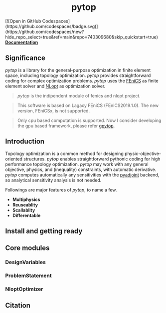 <h1 align="center"><b>pytop</b></h1>
[![Open in GitHub Codespaces](https://github.com/codespaces/badge.svg)](https://github.com/codespaces/new?hide_repo_select=true&ref=main&repo=740309680&skip_quickstart=true)
<br />
<a href="https://naruki-ichihara.github.io/pytop_docs/"><strong>Documentation</strong></a>
<br />

## Significance

*pytop* is a library for the general-purpose optimization in finite element space, including topology optimization. *pytop* provides straightforward coding for complex optimization problems.
*pytop* uses the [FEniCS](https://fenicsproject.org/) as finite element solver and [NLopt](https://github.com/stevengj/nlopt) as optimization solver.

> *pytop* is the indipendent module of fenics and nlopt project.

> This software is based on Lagacy FEniCS (FEniCS2019.1.0). The new version, FEniCSx, is not supported.

> Only cpu based computation is supported. Now I consider developing the gpu based framework, please refer [gpytop](https://github.com/Naruki-Ichihara/gpytop).

## Introduction

Topology optimization is a common method for designing physic-objective-oriented structures. *pytop* enables straightforward pythonic coding for high performance
topology optimization. *pytop* may work with any general objective, physics, and (inequality) constraints, with automatic derivative.
*pytop* computes automatically any sensitivities with the [pyadjoint](https://github.com/dolfin-adjoint/pyadjoint) backend, so analytical sensitivity analysis is not needed.

Followings are major features of *pytop*, to name a few.

- **Multiphysics**
- **Reuseablity**
- **Scallablity**
- **Differentable**

## Install and getting ready

## Core modules

### DesignVariables

### ProblemStatement

### NloptOptimizer

## Citation
